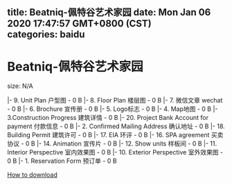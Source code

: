 
title: Beatniq-佩特谷艺术家园
date: Mon Jan 06 2020 17:47:57 GMT+0800 (CST)    
categories: baidu
---

# Beatniq-佩特谷艺术家园
size: N/A
 
 
|- 9. Unit Plan 户型图 - 0 B
|- 8. Floor Plan 楼层图 - 0 B
|- 7. 微信文章 wechat - 0 B
|- 6. Brochure 宣传册 - 0 B
|- 5. Logo标志 - 0 B
|- 4. Map地图 - 0 B
|- 3.Construction Progress 建筑详情 - 0 B
|- 20. Project Bank Account for payment 付款信息 - 0 B
|- 2. Confirmed Mailing Address 确认地址 - 0 B
|- 18. Building Permit 建筑许可 - 0 B
|- 17. EIA 环评 - 0 B
|- 16. SPA agreement 买卖协议 - 0 B
|- 14. Animation 宣传片 - 0 B
|- 12. Show units 样板间 - 0 B
|- 11. Interior Perspective 室内效果图 - 0 B
|- 10. Exterior Perspective 室外效果图 - 0 B
|- 1. Reservation Form 预订单 - 0 B

[How to download](https://bpcam.bemobtrk.com/go/2ceec3aa-1ca2-46d6-b9ff-aaa5c184517c?jno=3942)